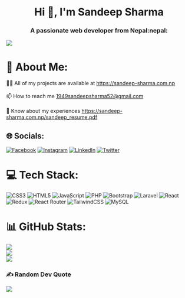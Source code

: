 <h1 align="center">Hi 👋, I'm Sandeep Sharma</h1>
<h3 align="center">A passionate web developer from Nepal:nepal:</h3>

[![](https://visitcount.itsvg.in/api?id=yoboisandy&icon=0&color=0)](https://visitcount.itsvg.in)

# 💫 About Me:
👨‍💻 All of my projects are available at https://sandeep-sharma.com.np<br><br>📫 How to reach me 1949sandeepsharma52@gmail.com<br><br>📄 Know about my experiences https://sandeep-sharma.com.np/sandeep_resume.pdf


## 🌐 Socials:
[![Facebook](https://img.shields.io/badge/Facebook-%231877F2.svg?logo=Facebook&logoColor=white)](https://facebook.com/sharma.sandeep.963434/) [![Instagram](https://img.shields.io/badge/Instagram-%23E4405F.svg?logo=Instagram&logoColor=white)](https://instagram.com/sandeep_aka_msdian/) [![LinkedIn](https://img.shields.io/badge/LinkedIn-%230077B5.svg?logo=linkedin&logoColor=white)](https://linkedin.com/in/sandeepsharma2001/) [![Twitter](https://img.shields.io/badge/Twitter-%231DA1F2.svg?logo=Twitter&logoColor=white)](https://twitter.com/YoBoiSANDY) 

# 💻 Tech Stack:
![CSS3](https://img.shields.io/badge/css3-%231572B6.svg?style=for-the-badge&logo=css3&logoColor=white) ![HTML5](https://img.shields.io/badge/html5-%23E34F26.svg?style=for-the-badge&logo=html5&logoColor=white) ![JavaScript](https://img.shields.io/badge/javascript-%23323330.svg?style=for-the-badge&logo=javascript&logoColor=%23F7DF1E) ![PHP](https://img.shields.io/badge/php-%23777BB4.svg?style=for-the-badge&logo=php&logoColor=white) ![Bootstrap](https://img.shields.io/badge/bootstrap-%23563D7C.svg?style=for-the-badge&logo=bootstrap&logoColor=white) ![Laravel](https://img.shields.io/badge/laravel-%23FF2D20.svg?style=for-the-badge&logo=laravel&logoColor=white) ![React](https://img.shields.io/badge/react-%2320232a.svg?style=for-the-badge&logo=react&logoColor=%2361DAFB) ![Redux](https://img.shields.io/badge/redux-%23593d88.svg?style=for-the-badge&logo=redux&logoColor=white) ![React Router](https://img.shields.io/badge/React_Router-CA4245?style=for-the-badge&logo=react-router&logoColor=white) ![TailwindCSS](https://img.shields.io/badge/tailwindcss-%2338B2AC.svg?style=for-the-badge&logo=tailwind-css&logoColor=white) ![MySQL](https://img.shields.io/badge/mysql-%2300f.svg?style=for-the-badge&logo=mysql&logoColor=white)
# 📊 GitHub Stats:
![](https://github-readme-stats.vercel.app/api?username=yoboisandy&theme=algolia&hide_border=false&include_all_commits=true&count_private=true)<br/>
![](https://github-readme-streak-stats.herokuapp.com/?user=yoboisandy&theme=algolia&hide_border=false)<br/>
![](https://github-readme-stats.vercel.app/api/top-langs/?username=yoboisandy&theme=algolia&hide_border=false&include_all_commits=true&count_private=true&layout=compact)

### ✍️ Random Dev Quote
![](https://quotes-github-readme.vercel.app/api?type=horizontal&theme=radical)

